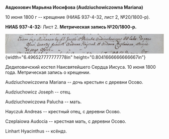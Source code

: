 **Авдюхович Марьяна Иосифова (Audziuchowiczowna Mariana)**

10 июня 1800 г -- крещение (НИАБ 937-4-32, лист 2, №20/1800-р).

**НИАБ 937-4-32:** Лист 2. **Метрическая запись №20/1800-р.**

![](./media/0eaf9345475c46f23fbb479761365c6561c4134e.png){width="6.496527777777778in"
height="0.8041666666666667in"}

Дедиловичский костел Наисвятейшего Сердца Иисуса. 10 июня 1800 года.
Метрическая запись о крещении.

Audziuchowiczowna Mariana -- дочь крестьян с деревни Осово.

Audziuchowicz Joseph -- отец.

Audziuchowiczowa Palucha -- мать.

Hayczuk Andreas -- крестный отец, с деревни Осово.

Czeplaiowa Audocia -- крестная мать, с деревни Осово.

Linhart Hyacinthus -- ксёндз.
